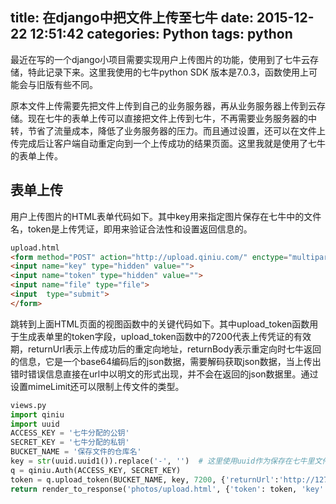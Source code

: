 title: 在django中把文件上传至七牛
date: 2015-12-22 12:51:42
categories: Python
tags: python
---
最近在写的一个django小项目需要实现用户上传图片的功能，使用到了七牛云存储，特此记录下来。这里我使用的七牛python SDK 版本是7.0.3，函数使用上可能会与旧版有些不同。

原本文件上传需要先把文件上传到自己的业务服务器，再从业务服务器上传到云存储。现在七牛的表单上传可以直接把文件上传到七牛，不再需要业务服务器的中转，节省了流量成本，降低了业务服务器的压力。而且通过设置，还可以在文件上传完成后让客户端自动重定向到一个上传成功的结果页面。这里我就是使用了七牛的表单上传。

<!--more-->

## 表单上传
用户上传图片的HTML表单代码如下。其中key用来指定图片保存在七牛中的文件名，token是上传凭证，即用来验证合法性和设置返回信息的。

```html
upload.html
<form method="POST" action="http://upload.qiniu.com/" enctype="multipart/form-data">
<input name="key" type="hidden" value="">
<input name="token" type="hidden" value="">
<input name="file" type="file">
<input  type="submit">
</form>
```

跳转到上面HTML页面的视图函数中的关键代码如下。其中upload_token函数用于生成表单里的token字段，upload_token函数中的7200代表上传凭证的有效期，returnUrl表示上传成功后的重定向地址，returnBody表示重定向时七牛返回的信息，它是一个base64编码后的json数据，需要解码获取json数据，当上传出错时错误信息直接在url中以明文的形式出现，并不会在返回的json数据里。通过设置mimeLimit还可以限制上传文件的类型。

```Python
views.py
import qiniu
import uuid
ACCESS_KEY = '七牛分配的公钥'
SECRET_KEY = '七牛分配的私钥'
BUCKET_NAME = '保存文件的仓库名'
key = str(uuid.uuid1()).replace('-', '')  # 这里使用uuid作为保存在七牛里文件的名字。并去掉了uuid中的“-”
q = qiniu.Auth(ACCESS_KEY, SECRET_KEY)
token = q.upload_token(BUCKET_NAME, key, 7200, {'returnUrl':'http://127.0.0.1:8000/photos/uploadprocessor', 'returnBody': '{"name": $(fname), "key": $(key)}', 'mimeLimit':'image/jpeg;image/png'})
return render_to_response('photos/upload.html', {'token': token, 'key': key}, context_instance=RequestContext(request))
```
